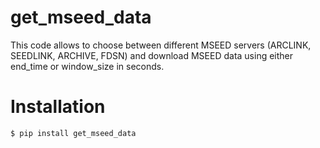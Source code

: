 # get_mseed_data

This code allows to choose between different MSEED servers (ARCLINK, SEEDLINK, ARCHIVE, FDSN) and download MSEED data using either end_time or window_size in seconds. 

# Installation

```bash
$ pip install get_mseed_data
```
